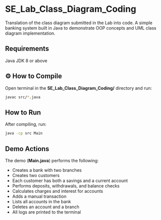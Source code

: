 # SE_Lab_Class_Diagram_Coding
Translation of the class diagram submitted in the Lab into code. A simple banking system built in Java to demonstrate OOP concepts and UML class diagram implementation.
     

## Requirements
Java JDK 8 or above

## ⚙️ How to Compile
Open terminal in the **SE_Lab_Class_Diagram_Coding/** directory and run:
```bash
javac src/*.java
```

## How to Run
After compiling, run:
```bash
java -cp src Main
```

## Demo Actions

The demo (**Main.java**) performs the following:

- Creates a bank with two branches
- Creates two customers
- Each customer has both a savings and a current account
- Performs deposits, withdrawals, and balance checks
- Calculates charges and interest for accounts
- Adds a manual transaction
- Lists all accounts in the bank
- Deletes an account and a branch
- All logs are printed to the terminal

